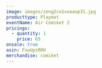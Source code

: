 ```yaml
---
image: images/zeng2ce1voaaop31.jpg
producttype: Playmat
eventName: Air Comiket 2
pricings:
  - quantity: 1
    price: 65
onsale: true
asin: FxwUpiRRH
merchandise: comiket
---
```

